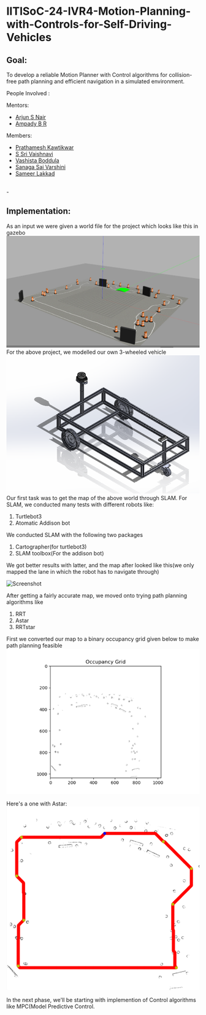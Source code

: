# IITISoC-24-IVR4-Motion-Planning-with-Controls-for-Self-Driving-Vehicles

## Goal:
To develop a reliable Motion Planner with Control algorithms for collision-free path planning and efficient navigation in a simulated environment.

People Involved : 

Mentors:
- [Arjun S Nair](https://github.com/arjun-593)
- [Ampady B R](https://github.com/ampady06)

Members:
- [Prathamesh Kawtikwar](https://github.com/ppk1709)
- [S Sri Vaishnavi](https://github.com/vaishnavi-1035)
- [Vashista Boddula](https://github.com/Vashista2412)
- [Sanaga Sai Varshini](https://github.com/varshini2902)
- [Sameer Lakkad](https://github.com/sameerlakkad)
<br>
-

## Implementation:
As an input we were given a world file for the project which looks like this in gazebo
![Screenshot](Images/igvc_world.png)
For the above project, we modelled our own 3-wheeled vehicle
![Image](Images/soc_bot3.png)
Our first task was to get the map of the above world through SLAM.
For SLAM, we conducted many tests with different robots like:
1. Turtlebot3
2. Atomatic Addison bot

We conducted SLAM with the following two packages
1. Cartographer(for turtlebot3)
2. SLAM toolbox(For the addison bot)

We got better results with latter, and the map after looked like this(we only mapped the lane in which the robot has to navigate through)

<img src="maps/my_map.pgm" alt="Screenshot" width="200"/>


After getting a fairly accurate map, we moved onto trying path planning algorithms like 
1. RRT
2. Astar
3. RRTstar

First we converted our map to a binary occupancy grid given below to make path planning feasible
![Image](Images/occupancy_grid_SLAM.png)

Here's a one with Astar:
![Image](Images/Astar_waypoint.png)

In the next phase, we'll be starting with implemention of Control algorithms like MPC(Model Predictive Control.






